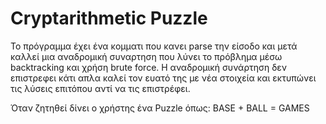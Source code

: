 # Cryptarithmetic Puzzle

Το πρόγραμμα έχει ένα κομματι που κανει parse την είσοδο και μετά καλλεί μια αναδρομική συναρτηση που λύνει το πρόβλημα μέσω backtracking και χρήση brute force.
H αναδρομική συνάρτηση δεν επιστρεφει κάτι απλα καλεί τον ευατό της με νέα στοιχεία και εκτυπώνει τις λύσεις επιτόπου αντί να τις επιστρέφει.

Όταν ζητηθεί δίνει ο χρήστης ένα Puzzle όπως: BASE + BALL = GAMES